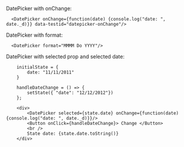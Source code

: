 

DatePicker with onChange:

      <DatePicker onChange={function(date) {console.log("date: ", date._d)}} data-testid="datepicker-onChange"/>

DatePicker with format:

      <DatePicker format="MMMM Do YYYY"/>


DatePicker with selected prop and selected date:

		initialState = {
			date: "11/11/2011" 
		}

		handleDateChange = () => {
			setState({ "date": "12/12/2012"})
		};

		<div>
			<DatePicker selected={state.date} onChange={function(date) {console.log("date: ", date._d)}}/>
			<Button onClick={handleDateChange}> Change </Button>
			<br />
			State date: {state.date.toString()}
		</div>
